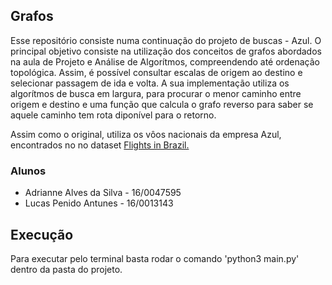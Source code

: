 ## Grafos 

Esse repositório consiste numa continuação do projeto de buscas - Azul. O principal objetivo consiste na utilização dos conceitos de grafos abordados na aula de Projeto e Análise de Algorítmos, compreendendo até ordenação topológica. Assim, é possível consultar escalas de origem ao destino e selecionar passagem de ida e volta. A sua implementação utiliza os algorítmos de busca em largura, para procurar o menor caminho entre origem e destino e uma função que calcula o grafo reverso para saber se aquele caminho tem rota diponível para o retorno.

Assim como o original, utiliza os vôos nacionais da empresa Azul, encontrados no no dataset <a href="https://www.kaggle.com/ramirobentes/flights-in-brazil">Flights in Brazil.</a></p>

### Alunos
  - Adrianne Alves da Silva - 16/0047595
  - Lucas Penido Antunes - 16/0013143

## Execução

Para executar pelo terminal basta rodar o comando 'python3 main.py' dentro da pasta do projeto.

